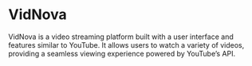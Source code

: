 # VidNova 
 VidNova is a video streaming platform built with a user interface and features similar to YouTube. It allows users to watch a variety of videos, providing a seamless viewing experience powered by YouTube’s API.
